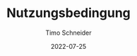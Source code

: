 ---
# This is the title of the article
title: Nutzungsbedingung
# This is the icon of the page
icon: any
# This control sidebar order
order: 1
# Set author
author: Timo Schneider
# Set writing time
date: 2022-07-25
# A page can have multiple categories
category:
  - Management
# A page can have multiple tags
tag:
- Management
- Setting
# this page is sticky in article list
sticky: true
# this page will appear in starred articles
star: true
# You can customize footer content
footer: Entwickelt von der interdisziplinären Biomaterial- und Datenbank Frankfurt (iBDF)
# You can customize copyright content
copyright: false
toc: false
article: true
---